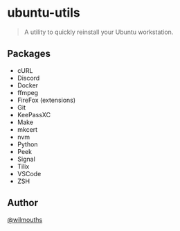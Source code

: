 # ubuntu-utils

> A utility to quickly reinstall your Ubuntu workstation.

## Packages
- cURL
- Discord
- Docker
- ffmpeg
- FireFox (extensions)
- Git
- KeePassXC
- Make
- mkcert
- nvm
- Python
- Peek
- Signal
- Tilix
- VSCode
- ZSH

## Author

[@wilmouths](https://github.com/wilmouths/)